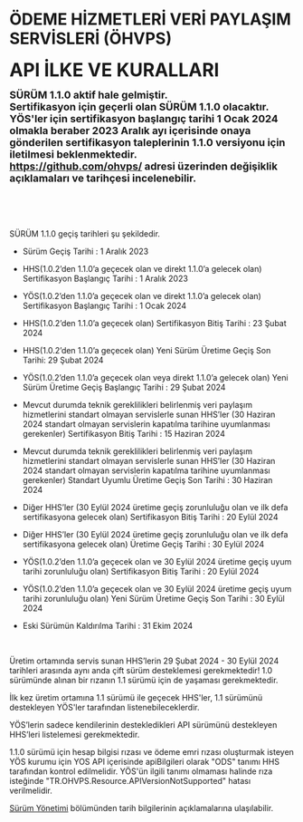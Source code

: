 #  ÖDEME HİZMETLERİ VERİ PAYLAŞIM SERVİSLERİ (ÖHVPS) 

**<font size=6>API İLKE VE KURALLARI  </font>**  

 <font size=4><b>SÜRÜM 1.1.0 aktif hale gelmiştir.<br>
Sertifikasyon için geçerli olan SÜRÜM 1.1.0 olacaktır.<br>
YÖS'ler için sertifikasyon başlangıç tarihi 1 Ocak 2024 olmakla beraber 2023 Aralık ayı içerisinde onaya gönderilen sertifikasyon taleplerinin 1.1.0 versiyonu için iletilmesi beklenmektedir.
<br>
 <https://github.com/ohvps/> adresi üzerinden değişiklik açıklamaları ve tarihçesi incelenebilir.<br></b></font>

<br/>


<br/>
<br/>

SÜRÜM 1.1.0 geçiş tarihleri şu şekildedir.

-	Sürüm Geçiş Tarihi : 1 Aralık 2023

-	HHS(1.0.2’den 1.1.0’a geçecek olan ve direkt 1.1.0’a gelecek olan) Sertifikasyon Başlangıç Tarihi : 1 Aralık 2023

-	YÖS(1.0.2’den 1.1.0’a geçecek olan ve direkt 1.1.0’a gelecek olan) Sertifikasyon Başlangıç Tarihi : 1 Ocak 2024

-	HHS(1.0.2’den 1.1.0’a geçecek olan) Sertifikasyon Bitiş Tarihi : 23 Şubat 2024

-	HHS(1.0.2’den 1.1.0’a geçecek olan) Yeni Sürüm Üretime Geçiş Son Tarihi: 29 Şubat 2024

-	YÖS(1.0.2’den 1.1.0’a geçecek olan veya direkt 1.1.0’a gelecek olan) Yeni Sürüm Üretime Geçiş Başlangıç Tarihi : 29 Şubat 2024

-	Mevcut durumda teknik gereklilikleri belirlenmiş veri paylaşım hizmetlerini standart olmayan servislerle sunan HHS’ler (30 Haziran 2024 standart olmayan servislerin kapatılma tarihine uyumlanması gerekenler) Sertifikasyon Bitiş Tarihi : 15 Haziran 2024

-	Mevcut durumda teknik gereklilikleri belirlenmiş veri paylaşım hizmetlerini standart olmayan servislerle sunan HHS’ler (30 Haziran 2024 standart olmayan servislerin kapatılma tarihine uyumlanması gerekenler) Standart Uyumlu Üretime Geçiş Son Tarihi : 30 Haziran 2024

-	Diğer HHS’ler (30 Eylül 2024 üretime geçiş zorunluluğu olan ve ilk defa sertifikasyona gelecek olan) Sertifikasyon Bitiş Tarihi : 20 Eylül 2024

-	Diğer HHS’ler (30 Eylül 2024 üretime geçiş zorunluluğu olan ve ilk defa sertifikasyona gelecek olan) Üretime Geçiş Tarihi : 30 Eylül 2024

-	YÖS(1.0.2’den 1.1.0’a geçecek olan ve 30 Eylül 2024 üretime geçiş uyum tarihi zorunluluğu olan) Sertifikasyon Bitiş Tarihi : 20 Eylül 2024

-	YÖS(1.0.2’den 1.1.0’a geçecek olan ve 30 Eylül 2024 üretime geçiş uyum tarihi zorunluluğu olan) Yeni Sürüm Üretime Geçiş Son Tarihi : 30 Eylül 2024

-	Eski Sürümün Kaldırılma Tarihi : 31 Ekim 2024
  

<br>


Üretim ortamında servis sunan HHS’lerin 29 Şubat 2024 - 30 Eylül 2024 tarihleri arasında aynı anda çift sürüm desteklemesi gerekmektedir! 1.0 sürümünde alınan bir rızanın 1.1 sürümü için de yaşaması gerekmektedir.

İlk kez üretim ortamına 1.1 sürümü ile geçecek HHS'ler, 1.1 sürümünü destekleyen YÖS'ler tarafından listenebileceklerdir.

YÖS’lerin sadece kendilerinin destekledikleri API sürümünü destekleyen HHS’leri listelemesi gerekmektedir.

1.1.0 sürümü için hesap bilgisi rızası ve ödeme emri rızası oluşturmak isteyen YÖS kurumu için YOS API içerisinde apiBilgileri olarak "ODS" tanımı HHS tarafından kontrol edilmelidir. YÖS'ün ilgili tanımı olmaması halinde rıza isteğinde "TR.OHVPS.Resource.APIVersionNotSupported" hatası verilmelidir.

[Sürüm Yönetimi](surum-yonetimi) bölümünden tarih bilgilerinin açıklamalarına ulaşılabilir.


<br/>
<br/>
<br/>
<br/>
<br/>
<br/>
<br/>
<br/>
<br/>
<br/>
<br/>
<br/>
<br/>
<br/>
<br/>
<br/>
<br/>
<br/>
<br/>
<br/>
<br/>
<br/>
<br/>